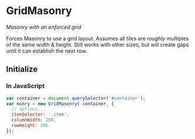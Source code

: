 # GridMasonry

_Masonry with an enforced grid_

Forces Masonry to use a grid layout. Assumes all tiles are *roughly* multiples of the same width & height.
Still works with other sizes, but will create gaps until it can establish the next row.

## Initialize

### In JavaScript

``` js
var container = document.querySelector('#container');
var msnry = new GridMasonry( container, {
  // options...
  itemSelector: '.item',
  columnWidth: 200,
  rowHeight: 266
});
```
